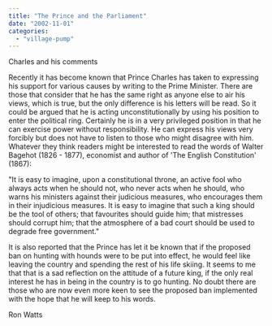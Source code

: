 ```yaml
---
title: "The Prince and the Parliament"
date: "2002-11-01"
categories: 
  - "village-pump"
---
```


Charles and his comments

Recently it has become known that Prince Charles has taken to expressing his support for various causes by writing to the Prime Minister. There are those that consider that he has the same right as anyone else to air his views, which is true, but the only difference is his letters will be read. So it could be argued that he is acting unconstitutionally by using his position to enter the political ring. Certainly he is in a very privileged position in that he can exercise power without responsibility. He can express his views very forcibly but does not have to listen to those who might disagree with him. Whatever they think readers might be interested to read the words of Walter Bagehot (1826 - 1877), economist and author of 'The English Constitution' (1867):

"It is easy to imagine, upon a constitutional throne, an active fool who always acts when he should not, who never acts when he should, who warns his ministers against their judicious measures, who encourages them in their injudicious measures. It is easy to imagine that such a king should be the tool of others; that favourites should guide him; that mistresses should corrupt him; that the atmosphere of a bad court should be used to degrade free government."

It is also reported that the Prince has let it be known that if the proposed ban on hunting with hounds were to be put into effect, he would feel like leaving the country and spending the rest of his life skiing. It seems to me that that is a sad reflection on the attitude of a future king, if the only real interest he has in being in the country is to go hunting. No doubt there are those who are now even more keen to see the proposed ban implemented with the hope that he will keep to his words.

Ron Watts
